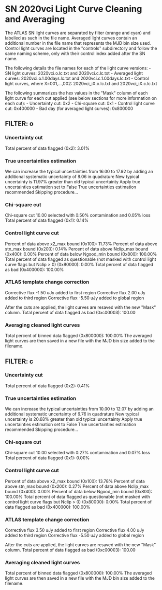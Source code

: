 # SN 2020vci Light Curve Cleaning and Averaging

The ATLAS SN light curves are separated by filter (orange and cyan) and labelled as such in the file name. Averaged light curves contain an additional number in the file name that represents the MJD bin size used. Control light curves are located in the "controls" subdirectory and follow the same naming scheme, only with their control index added after the SN name.

The following details the file names for each of the light curve versions:
	- SN light curves: 2020vci.o.lc.txt and 2020vci.c.lc.txt
	- Averaged light curves: 2020vci.o.1.00days.lc.txt and 2020vci.c.1.00days.lc.txt
	- Control light curves, where X=001,...,002: 2020vci_iX.o.lc.txt and 2020vci_iX.c.lc.txt

The following summarizes the hex values in the "Mask" column of each light curve for each cut applied (see below sections for more information on each cut): 
	- Uncertainty cut: 0x2
	- Chi-square cut: 0x1
	- Control light curve cut: 0x400000
	- Bad day (for averaged light curves): 0x800000

## FILTER: o

### Uncertainty cut
Total percent of data flagged (0x2): 3.01%

### True uncertainties estimation
We can increase the typical uncertainties from 16.00 to 17.92 by adding an additional systematic uncertainty of 8.06 in quadrature
New typical uncertainty is 11.97% greater than old typical uncertainty
Apply true uncertainties estimation set to False
True uncertainties estimation recommended
Skipping procedure...

### Chi-square cut
Chi-square cut 10.00 selected with 0.50% contamination and 0.05% loss
Total percent of data flagged (0x1): 0.14%

### Control light curve cut
Percent of data above x2_max bound (0x100): 11.73%
Percent of data above stn_max bound (0x200): 0.14%
Percent of data above Nclip_max bound (0x400): 0.00%
Percent of data below Ngood_min bound (0x800): 100.00%
Total percent of data flagged as questionable (not masked with control light curve flags but Nclip > 0) (0x80000): 0.00%
Total percent of data flagged as bad (0x400000): 100.00%

### ATLAS template change correction
Corrective flux -1.50 uJy added to first region
Corrective flux 2.00 uJy added to third region
Corrective flux -5.50 uJy added to global region

After the cuts are applied, the light curves are resaved with the new "Mask" column.
Total percent of data flagged as bad (0xc00003): 100.00

### Averaging cleaned light curves
Total percent of binned data flagged (0x800000): 100.00%
The averaged light curves are then saved in a new file with the MJD bin size added to the filename.

## FILTER: c

### Uncertainty cut
Total percent of data flagged (0x2): 0.41%

### True uncertainties estimation
We can increase the typical uncertainties from 10.00 to 12.07 by adding an additional systematic uncertainty of 6.76 in quadrature
New typical uncertainty is 20.68% greater than old typical uncertainty
Apply true uncertainties estimation set to False
True uncertainties estimation recommended
Skipping procedure...

### Chi-square cut
Chi-square cut 10.00 selected with 0.27% contamination and 0.07% loss
Total percent of data flagged (0x1): 0.00%

### Control light curve cut
Percent of data above x2_max bound (0x100): 13.78%
Percent of data above stn_max bound (0x200): 0.27%
Percent of data above Nclip_max bound (0x400): 0.00%
Percent of data below Ngood_min bound (0x800): 100.00%
Total percent of data flagged as questionable (not masked with control light curve flags but Nclip > 0) (0x80000): 0.00%
Total percent of data flagged as bad (0x400000): 100.00%

### ATLAS template change correction
Corrective flux 3.50 uJy added to first region
Corrective flux 4.00 uJy added to third region
Corrective flux -5.50 uJy added to global region

After the cuts are applied, the light curves are resaved with the new "Mask" column.
Total percent of data flagged as bad (0xc00003): 100.00

### Averaging cleaned light curves
Total percent of binned data flagged (0x800000): 100.00%
The averaged light curves are then saved in a new file with the MJD bin size added to the filename.